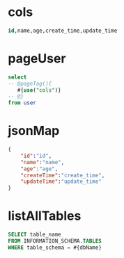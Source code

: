 cols
===
```sql
id,name,age,create_time,update_time
```


pageUser
===
```sql
select
-- @pageTag(){
   #{use("cols")}
-- @}
from user
```


jsonMap
===
```json
{
    "id":"id",
    "name":"name",
    "age":"age",
    "createTime":"create_time",
    "updateTime":"update_time"
}
```

listAllTables
===

```sql
SELECT table_name 
FROM INFORMATION_SCHEMA.TABLES
WHERE table_schema = #{dbName} 
```
